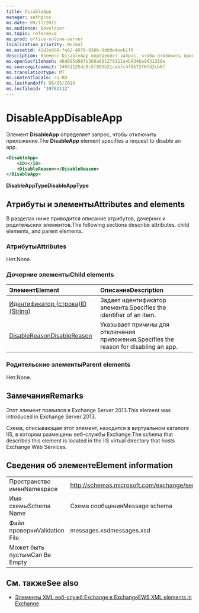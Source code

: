 ```yaml
---
title: DisableApp
manager: sethgros
ms.date: 09/17/2015
ms.audience: Developer
ms.topic: reference
ms.prod: office-online-server
localization_priority: Normal
ms.assetid: 42d2a888-fa62-4970-8306-9ddde4eeb1f0
description: Элемент DisableApp определяет запрос, чтобы отключить приложение.
ms.openlocfilehash: d6d895d98fb368a6912f9111a4b934ba9631268e
ms.sourcegitcommit: 34041125dc8c5f993b21cebfc4f8b72f0fd2cb6f
ms.translationtype: MT
ms.contentlocale: ru-RU
ms.lasthandoff: 06/25/2018
ms.locfileid: "19762112"
---
```

# <a name="disableapp"></a><span data-ttu-id="66561-103">DisableApp</span><span class="sxs-lookup"><span data-stu-id="66561-103">DisableApp</span></span>

<span data-ttu-id="66561-104">Элемент **DisableApp** определяет запрос, чтобы отключить приложение.</span><span class="sxs-lookup"><span data-stu-id="66561-104">The **DisableApp** element specifies a request to disable an app.</span></span> 
  
```XML
<DisableApp>
    <ID></ID>
    <DisableReason></DisableReason>
</DisableApp>
```

 <span data-ttu-id="66561-105">**DisableAppType**</span><span class="sxs-lookup"><span data-stu-id="66561-105">**DisableAppType**</span></span>
## <a name="attributes-and-elements"></a><span data-ttu-id="66561-106">Атрибуты и элементы</span><span class="sxs-lookup"><span data-stu-id="66561-106">Attributes and elements</span></span>

<span data-ttu-id="66561-107">В разделах ниже приводится описание атрибутов, дочерних и родительских элементов.</span><span class="sxs-lookup"><span data-stu-id="66561-107">The following sections describe attributes, child elements, and parent elements.</span></span>
  
### <a name="attributes"></a><span data-ttu-id="66561-108">Атрибуты</span><span class="sxs-lookup"><span data-stu-id="66561-108">Attributes</span></span>

<span data-ttu-id="66561-109">Нет.</span><span class="sxs-lookup"><span data-stu-id="66561-109">None.</span></span>
  
### <a name="child-elements"></a><span data-ttu-id="66561-110">Дочерние элементы</span><span class="sxs-lookup"><span data-stu-id="66561-110">Child elements</span></span>

|<span data-ttu-id="66561-111">**Элемент**</span><span class="sxs-lookup"><span data-stu-id="66561-111">**Element**</span></span>|<span data-ttu-id="66561-112">**Описание**</span><span class="sxs-lookup"><span data-stu-id="66561-112">**Description**</span></span>|
|:-----|:-----|
|[<span data-ttu-id="66561-113">Идентификатор (строка)</span><span class="sxs-lookup"><span data-stu-id="66561-113">ID (String)</span></span>](id-string.md) <br/> |<span data-ttu-id="66561-114">Задает идентификатор элемента.</span><span class="sxs-lookup"><span data-stu-id="66561-114">Specifies the identifier of an item.</span></span>  <br/> |
|[<span data-ttu-id="66561-115">DisableReason</span><span class="sxs-lookup"><span data-stu-id="66561-115">DisableReason</span></span>](disablereason.md) <br/> |<span data-ttu-id="66561-116">Указывает причины для отключения приложения.</span><span class="sxs-lookup"><span data-stu-id="66561-116">Specifies the reason for disabling an app.</span></span>  <br/> |
   
### <a name="parent-elements"></a><span data-ttu-id="66561-117">Родительские элементы</span><span class="sxs-lookup"><span data-stu-id="66561-117">Parent elements</span></span>

<span data-ttu-id="66561-118">Нет.</span><span class="sxs-lookup"><span data-stu-id="66561-118">None.</span></span>
  
## <a name="remarks"></a><span data-ttu-id="66561-119">Замечания</span><span class="sxs-lookup"><span data-stu-id="66561-119">Remarks</span></span>

<span data-ttu-id="66561-120">Этот элемент появился в Exchange Server 2013.</span><span class="sxs-lookup"><span data-stu-id="66561-120">This element was introduced in Exchange Server 2013.</span></span>
  
<span data-ttu-id="66561-121">Схема, описывающая этот элемент, находится в виртуальном каталоге IIS, в котором размещены веб-службы Exchange.</span><span class="sxs-lookup"><span data-stu-id="66561-121">The schema that describes this element is located in the IIS virtual directory that hosts Exchange Web Services.</span></span>
  
## <a name="element-information"></a><span data-ttu-id="66561-122">Сведения об элементе</span><span class="sxs-lookup"><span data-stu-id="66561-122">Element information</span></span>

|||
|:-----|:-----|
|<span data-ttu-id="66561-123">Пространство имен</span><span class="sxs-lookup"><span data-stu-id="66561-123">Namespace</span></span>  <br/> |http://schemas.microsoft.com/exchange/services/2006/messages  <br/> |
|<span data-ttu-id="66561-124">Имя схемы</span><span class="sxs-lookup"><span data-stu-id="66561-124">Schema Name</span></span>  <br/> |<span data-ttu-id="66561-125">Схема сообщения</span><span class="sxs-lookup"><span data-stu-id="66561-125">Message schema</span></span>  <br/> |
|<span data-ttu-id="66561-126">Файл проверки</span><span class="sxs-lookup"><span data-stu-id="66561-126">Validation File</span></span>  <br/> |<span data-ttu-id="66561-127">messages.xsd</span><span class="sxs-lookup"><span data-stu-id="66561-127">messages.xsd</span></span>  <br/> |
|<span data-ttu-id="66561-128">Может быть пустым</span><span class="sxs-lookup"><span data-stu-id="66561-128">Can Be Empty</span></span>  <br/> ||
   
## <a name="see-also"></a><span data-ttu-id="66561-129">См. также</span><span class="sxs-lookup"><span data-stu-id="66561-129">See also</span></span>

- [<span data-ttu-id="66561-130">Элементы XML веб-служб Exchange в Exchange</span><span class="sxs-lookup"><span data-stu-id="66561-130">EWS XML elements in Exchange</span></span>](ews-xml-elements-in-exchange.md)

